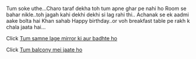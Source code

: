 Tum soke uthe...Charo taraf dekha toh tum apne ghar pe nahi ho
Room se bahar nikle..toh jagah kahi dekhi dekhi si lag rahi thi..
Achanak se ek aadmi aake bolta hai Khan sahab Happy birthday..or voh breakfast table pe rakh k chala jaata hai...

Click [Tum samne lage mirror ki aur badhte ho](hindi/shahrukh-khan-1)

Click [Tum balcony mei jaate ho](hindi/shahrukh-khan-2)
